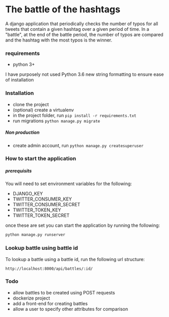 # The battle of the hashtags

A django application that periodically checks the number of typos for all tweets that contain a given hashtag over a given period of time. In a "battle", at the end of the battle period, the number of typos are compared and the hashtag with the most typos is the winner.

### requirements
* python 3+

I have purposely not used Python 3.6 new string formatting to ensure ease of installation

### Installation
* clone the project
* (optional) create a virtualenv
* in the project folder, run `pip install -r requirements.txt`
* run migrations `python manage.py migrate`

##### Non production
* create admin account, run `python manage.py createsuperuser`

### How to start the application

##### prerequisits
You will need to set environment variables for the following:
* DJANGO_KEY
* TWITTER_CONSUMER_KEY
* TWITTER_CONSUMER_SECRET
* TWITTER_TOKEN_KEY
* TWITTER_TOKEN_SECRET

once these are set you can start the application by running the following:
```cmd
python manage.py runserver
```

### Lookup battle using battle id
To lookup a battle using a battle id, run the following url structure:
```
http://localhost:8000/api/battles/:id/
```

### Todo
* allow battles to be created using POST requests
* dockerize project
* add a front-end for creating battles
* allow a user to specify other attributes for comparison
